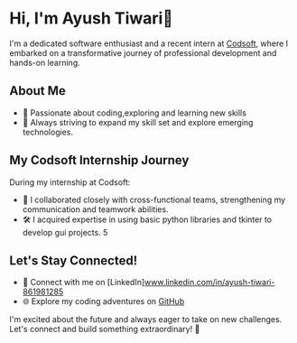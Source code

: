 # Hi, I'm Ayush Tiwari👋

I'm a dedicated software enthusiast and a recent intern at [Codsoft](https://www.codsoft.com), where I embarked on a transformative journey of professional development and hands-on learning.

## About Me
- 💼 Passionate about coding,exploring and learning new skills
- 🚀 Always striving to expand my skill set and explore emerging technologies.

## My Codsoft Internship Journey

During my internship at Codsoft:
- 👥 I collaborated closely with cross-functional teams, strengthening my communication and teamwork abilities.
- 🛠️ I acquired expertise in using basic python libraries and tkinter to develop gui projects.
5
## Let's Stay Connected!
- 📱 Connect with me on [LinkedIn]www.linkedin.com/in/ayush-tiwari-861981285
- 🌐 Explore my coding adventures on [GitHub](https://github.com/Ayush989898)

I'm excited about the future and always eager to take on new challenges. Let's connect and build something extraordinary! 🚀
